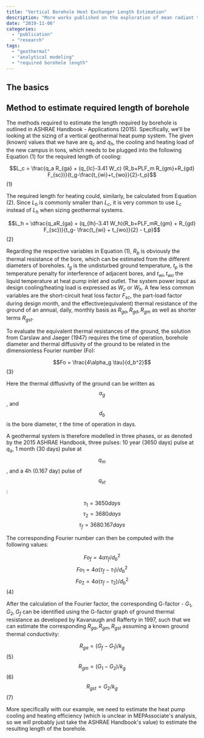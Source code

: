 ```yaml
---
title: "Vertical Borehole Heat Exchanger Length Estimation"
description: "More works published on the exploration of mean radiant temperature!"
date: "2019-11-06"
categories:
  - "publication"
  - "research"
tags:
  - "geothermal"
  - "analytical modeling"
  - "required borehole length"
---
```

The basics
-------------------------


Method to estimate required length of borehole
-------------------------
The methods required to estimate the length required by borehole is outlined in ASHRAE Handbook - Applications (2015). Specifically, we'll be looking at the sizing of a vertical geothermal heat pump system. The given (known) values that we have are $q_c$ and $q_h$, the cooling and heating load of the new campus in tons, which needs to be plugged into the following Equation (1) for the required length of cooling:

$$L_c = \frac{q_a R_{ga} + (q_{lc}-3.41 W_c) (R_b+PLF_m R_{gm}+R_{gd} F_{sc})}{t_g-\frac{t_{wi}+t_{wo}}{2}-t_p}$$ (1)

The required length for heating could, similarly, be calculated from Equation (2). Since $L_h$ is commonly smaller than $L_c$, it is very common to use $L_c$ instead of $L_h$ when sizing geothermal systems. 

$$L_h = \dfrac{q_aR_{ga} + (q_{lh}-3.41 W_h)(R_b+PLF_mR_{gm} + R_{gd} F_{sc})}{t_g- \frac{t_{wi} + t_{wo}}{2} - t_p}$$ (2)

Regarding the respective variables in Equation (1), $R_b$ is obviously the thermal resistance of the bore, which can be estimated from the different diameters of boreholes. $t_g$ is the undisturbed ground temperature, $t_p$ is the temperature penalty for interference of adjacent bores, and $t_{wi},t_{wo}$ the liquid temperature at heat pump inlet and outlet. The system power input as design cooling/heating load is expressed as $W_c$ or $W_h$. A few less common variables are the short-circuit heat loss factor $F_{sc}$, the part-load factor during design month, and the effective(equivalent) thermal resistance of the ground of an annual, daily, monthly basis as $R_{ga},R_{gd},R_{gm}$ as well as shorter terms $R_{gst}$. 

To evaluate the equivalent thermal resistances of the ground, the solution from Carslaw and Jaeger (1947) requires the time of operation, borehole diameter and thermal diffusivity of the ground to be related in the dimensionless Fourier number (Fo):

$$Fo = \frac{4\alpha_g \tau}{d_b^2}$$    (3)

Here the thermal diffusivity of the ground can be written as $$\alpha_g$$, and $$d_b$$ is the bore diameter, $\tau$ the time of operation in days. 

A geothermal system is therefore modelled in three phases, or as denoted by the 2015 ASHRAE Handbook, three pulses: 10 year (3650 days) pulse at $q_a$, 1 month (30 days) pulse at $$q_m$$, and a 4h (0.167 day) pulse of $$q_{st}$$:

$$\tau_1 = 3650 days$$ $$\tau_2 = 3680 days $$ $$ \tau_f = 3680.167 days$$

The corresponding Fourier number can then be computed with the following values:

$$Fo_f = 4\alpha \tau_f /d_b^2$$ $$ Fo_1 = 4\alpha (\tau_f - \tau_1)/d_b^2$$ $$Fo_2 = 4\alpha (\tau_f-\tau_2)/d_b^2$$    (4)

After the calculation of the Fourier factor, the corresponding G-factor - $G_1, G_2, G_f$ can be identified using the G-factor graph of ground thermal resistance as developed by Kavanaugh and Rafferty in 1997, such that we can estimate the corresponding $R_{ga}, R_{gm},R_{gst}$ assuming a known ground thermal conductivity:

$$R_{ga} = (G_f - G_1)/ k_g $$     (5)
$$R_{gm} = (G_1 - G_2)/ k_g $$     (6)
$$R_{gst} = G_2/k_g $$            (7)

More specifically with our example, we need to estimate the heat pump cooling and heating efficiency (which is unclear in MEPAssociate's analysis, so we will probably just take the ASHRAE Handbook's value) to estimate the resulting length of the borehole. 
